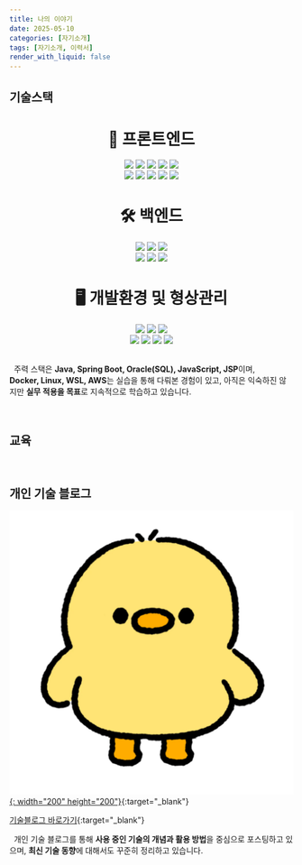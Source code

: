 ```yaml
---
title: 나의 이야기
date: 2025-05-10
categories: [자기소개]
tags: [자기소개, 이력서]
render_with_liquid: false
---
```


## 기술스택

<div align=center><h1>🎨 프론트엔드</h1></div>

<div align=center> 
  <img src="https://img.shields.io/badge/html5-E34F26?style=for-the-badge&logo=html5&logoColor=white"> 
  <img src="https://img.shields.io/badge/javascript-F7DF1E?style=for-the-badge&logo=javascript&logoColor=black"> 
  <img src="https://img.shields.io/badge/react-61DAFB?style=for-the-badge&logo=react&logoColor=black"> 
  <img src="https://img.shields.io/badge/jquery-0769AD?style=for-the-badge&logo=jquery&logoColor=white">
  <img src="https://img.shields.io/badge/jsp-007396?style=for-the-badge&logo=jsp&logoColor=white">

  <br>

  <img src="https://img.shields.io/badge/json-000000?style=for-the-badge&logo=json&logoColor=white">
  <img src="https://img.shields.io/badge/bootstrap-7952B3?style=for-the-badge&logo=bootstrap&logoColor=white">
  <img src="https://img.shields.io/badge/css-1572B6?style=for-the-badge&logo=css&logoColor=white"> 
  <img src="https://img.shields.io/badge/tailwindcss-06B6D4?style=for-the-badge&logo=tailwindcss&logoColor=white"> 
  <img src="https://img.shields.io/badge/axios-5A29E4?style=for-the-badge&logo=axios&logoColor=white"> 
</div>  

<div align=center><h1>🛠️ 백엔드</h1></div>  

<div align=center>
  <img src="https://img.shields.io/badge/java-007396?style=for-the-badge&logo=java&logoColor=white">  
  <img src="https://img.shields.io/badge/springboot-6DB33F?style=for-the-badge&logo=springboot&logoColor=white">  
  <img src="https://img.shields.io/badge/gradle-02303A?style=for-the-badge&logo=gradle&logoColor=white">  

  <br>

  <img src="https://img.shields.io/badge/apachemaven-C71A36?style=for-the-badge&logo=apachemaven&logoColor=white">  
  <img src="https://img.shields.io/badge/oracle-F80000?style=for-the-badge&logo=oracle&logoColor=white"> 
  <img src="https://img.shields.io/badge/sql-4479A1?style=for-the-badge&logo=sql&logoColor=white"> 
</div>  

<div align=center><h1>🖥️ 개발환경 및 형상관리</h1></div>  

<div align=center>
  <img src="https://img.shields.io/badge/git-F05032?style=for-the-badge&logo=git&logoColor=white">  
  <img src="https://img.shields.io/badge/svn-4B4B4B?style=for-the-badge&logo=svn&logoColor=white">  
  <img src="https://img.shields.io/badge/docker-2496ED?style=for-the-badge&logo=docker&logoColor=white">  

  <br>

  <img src="https://img.shields.io/badge/apachetomcat-F8DC75?style=for-the-badge&logo=apachetomcat&logoColor=black">  
  <img src="https://img.shields.io/badge/linux-FCC624?style=for-the-badge&logo=linux&logoColor=white">  
  <img src="https://img.shields.io/badge/github-181717?style=for-the-badge&logo=github&logoColor=white">  
  <img src="https://img.shields.io/badge/WSL-0078D6?style=for-the-badge&logo=wsl&logoColor=white">  
</div><br>

&nbsp;&nbsp;주력 스택은 **Java, Spring Boot, Oracle(SQL), JavaScript, JSP**이며,  
**Docker, Linux, WSL, AWS**는 실습을 통해 다뤄본 경험이 있고, 아직은 익숙하진 않지만 **실무 적용을 목표**로 지속적으로 학습하고 있습니다.


<br>

## 교육



<br>


## 개인 기술 블로그


[![0h5e1n 티스토리](/assets/img/thumbnail/병아리.png){: width="200" height="200"}](https://0h5e1n.tistory.com){:target="_blank"}

[기술블로그 바로가기](https://0h5e1n.tistory.com "0h5e1n 티스토리"){:target="_blank"}

&nbsp;&nbsp;개인 기술 블로그를 통해 **사용 중인 기술의 개념과 활용 방법**을 중심으로 포스팅하고 있으며, **최신 기술 동향**에 대해서도 꾸준히 정리하고 있습니다.  
<br>